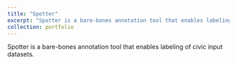 ```yaml
---
title: "Spotter"
excerpt: "Spotter is a bare-bones annotation tool that enables labeling of civic input datasets.'<br/><img src='/images/spotter.png'>"
collection: portfolio
---
```


Spotter is a bare-bones annotation tool that enables labeling of civic input datasets.
